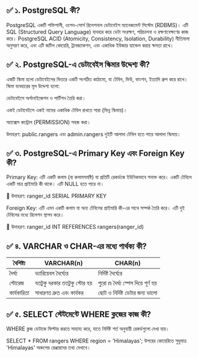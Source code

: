 ## ✅ ১. PostgreSQL কী?

PostgreSQL একটি শক্তিশালী, ওপেন-সোর্স রিলেশনাল ডেটাবেইস ম্যানেজমেন্ট সিস্টেম (RDBMS)। এটি SQL (Structured Query Language) ব্যবহার করে ডেটা সংরক্ষণ, পরিচালনা ও রক্ষণাবেক্ষণের কাজ করে। PostgreSQL ACID (Atomicity, Consistency, Isolation, Durability) নীতিমালা অনুসরণ করে, এবং এটি জটিল কোয়েরি, ট্রানজ্যাকশন, এবং একাধিক ইউজার হ্যান্ডেল করার ক্ষমতা রাখে।

## ✅ ২. PostgreSQL-এ ডেটাবেইস স্কিমার উদ্দেশ্য কী?

একটি স্কিমা হলো ডেটাবেইসের ভিতরে একটি সংগঠিত কাঠামো, যা টেবিল, ভিউ, ফাংশন, ইত্যাদি গ্রুপ করে রাখে। স্কিমা ব্যবহারের মূল উদ্দেশ্য হলো:

ডেটাবেইসে অর্গানাইজেশন ও পার্টিশন তৈরি করা।

একই ডেটাবেইসে একই নামের একাধিক টেবিল রাখতে পারা (ভিন্ন স্কিমায়)।

অ্যাক্সেস কন্ট্রোল (PERMISSION) সহজ করা।

উদাহরণ: public.rangers এবং admin.rangers দুইটি আলাদা টেবিল হতে পারে আলাদা স্কিমায়।

## ✅ ৩. PostgreSQL-এ Primary Key এবং Foreign Key কী?

Primary Key: এটি একটি কলাম (বা কলামসমষ্টি) যা প্রতিটি রেকর্ডকে ইউনিকভাবে শনাক্ত করে। একটি টেবিলে একটি মাত্র প্রাইমারি কী থাকে। এটি NULL হতে পারে না।

🔹 উদাহরণ: ranger_id SERIAL PRIMARY KEY

Foreign Key: এটি এমন একটি কলাম যা অন্য টেবিলের প্রাইমারি কী-এর সাথে সম্পর্ক তৈরি করে। এটি দুই টেবিলের মধ্যে রিলেশন স্থাপন করে।

🔹 উদাহরণ: ranger_id INT REFERENCES rangers(ranger_id)

## ✅ ৪. VARCHAR ও CHAR-এর মধ্যে পার্থক্য কী?

| বৈশিষ্ট্য   | VARCHAR(n)                   | CHAR(n)                             |
| ----------- | ---------------------------- | ----------------------------------- |
| দৈর্ঘ্য     | ভ্যারিয়েবল দৈর্ঘ্যের        | নির্দিষ্ট দৈর্ঘ্যের                 |
| স্টোরেজ     | যতটুকু দরকার ততটুকু স্টোর হয় | পুরো n দৈর্ঘ্য স্পেস দিয়ে পূর্ণ হয় |
| কার্যকারিতা | সাধারণত দ্রুত এবং কার্যকর    | ছোট ও নির্দিষ্ট ডেটার জন্য ভালো     |

## ✅ ৫. SELECT স্টেটমেন্টে WHERE ক্লজের কাজ কী?
WHERE ক্লজ ডেটাকে ফিল্টার করতে সাহায্য করে, যাতে নির্দিষ্ট শর্ত অনুযায়ী রেকর্ডগুলো দেখা যায়।


SELECT * FROM rangers WHERE region = 'Himalayas';
উপরের কোয়েরিতে শুধুমাত্র 'Himalayas' অঞ্চলের রেঞ্জারদের তথ্য দেখাবে।
